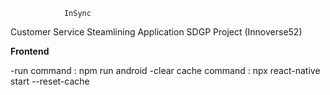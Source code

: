                 InSync 
Customer Service Steamlining Application
             SDGP Project 
             (Innoverse52)


**Frontend**

-run command : npm run android
-clear cache command : npx react-native start --reset-cache
